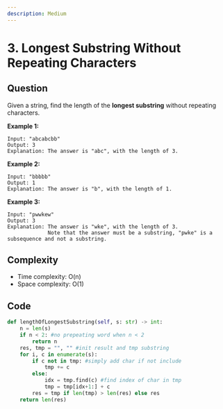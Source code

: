 ```yaml
---
description: Medium
---
```


# 3. Longest Substring Without Repeating Characters

## Question

Given a string, find the length of the **longest substring** without repeating characters.

**Example 1:**

```text
Input: "abcabcbb"
Output: 3 
Explanation: The answer is "abc", with the length of 3. 
```

**Example 2:**

```text
Input: "bbbbb"
Output: 1
Explanation: The answer is "b", with the length of 1.
```

**Example 3:**

```text
Input: "pwwkew"
Output: 3
Explanation: The answer is "wke", with the length of 3. 
             Note that the answer must be a substring, "pwke" is a subsequence and not a substring.
```

## Complexity

* Time complexity: O\(n\)
* Space complexity: O\(1\)

## Code 

```python
def lengthOfLongestSubstring(self, s: str) -> int:
    n = len(s)
    if n < 2: #no prepeating word when n < 2
        return n 
    res, tmp = "", "" #init result and tmp substring
    for i, c in enumerate(s):
        if c not in tmp: #simply add char if not include
            tmp += c
        else:
            idx = tmp.find(c) #find index of char in tmp
            tmp = tmp[idx+1:] + c
        res = tmp if len(tmp) > len(res) else res
    return len(res)
```

